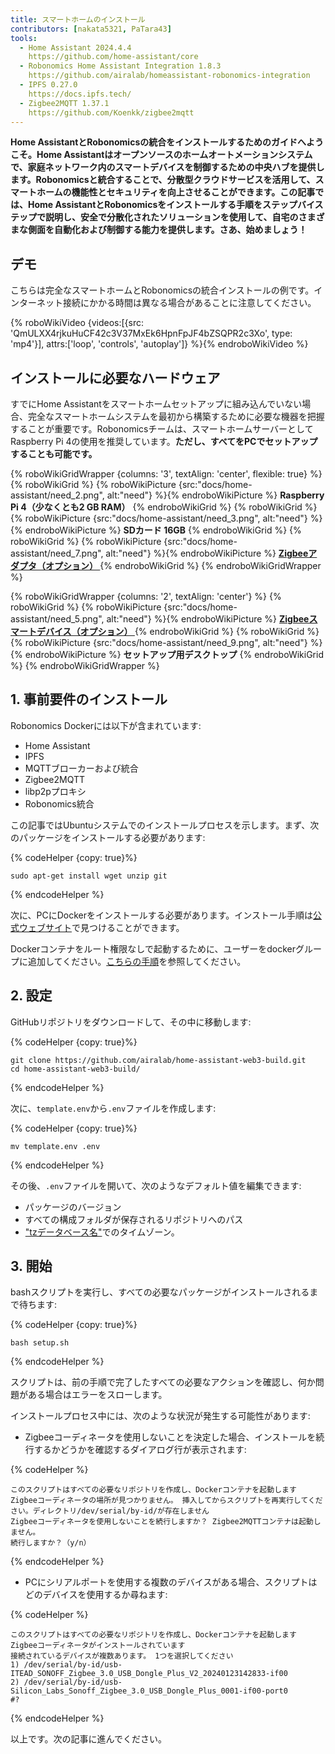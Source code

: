 ```yaml
---
title: スマートホームのインストール
contributors: [nakata5321, PaTara43]
tools:
  - Home Assistant 2024.4.4
    https://github.com/home-assistant/core
  - Robonomics Home Assistant Integration 1.8.3
    https://github.com/airalab/homeassistant-robonomics-integration
  - IPFS 0.27.0
    https://docs.ipfs.tech/
  - Zigbee2MQTT 1.37.1
    https://github.com/Koenkk/zigbee2mqtt
---
```


**Home AssistantとRobonomicsの統合をインストールするためのガイドへようこそ。Home Assistantはオープンソースのホームオートメーションシステムで、家庭ネットワーク内のスマートデバイスを制御するための中央ハブを提供します。Robonomicsと統合することで、分散型クラウドサービスを活用して、スマートホームの機能性とセキュリティを向上させることができます。この記事では、Home AssistantとRobonomicsをインストールする手順をステップバイステップで説明し、安全で分散化されたソリューションを使用して、自宅のさまざまな側面を自動化および制御する能力を提供します。さあ、始めましょう！**

## デモ

こちらは完全なスマートホームとRobonomicsの統合インストールの例です。インターネット接続にかかる時間は異なる場合があることに注意してください。

{% roboWikiVideo {videos:[{src: 'QmULXX4rjkuHuCF42c3V37MxEk6HpnFpJF4bZSQPR2c3Xo', type: 'mp4'}], attrs:['loop', 'controls', 'autoplay']} %}{% endroboWikiVideo %}

## インストールに必要なハードウェア

すでにHome Assistantをスマートホームセットアップに組み込んでいない場合、完全なスマートホームシステムを最初から構築するために必要な機器を把握することが重要です。Robonomicsチームは、スマートホームサーバーとしてRaspberry Pi 4の使用を推奨しています。**ただし、すべてをPCでセットアップすることも可能です。**


{% roboWikiGridWrapper {columns: '3', textAlign: 'center', flexible: true} %}
	{% roboWikiGrid %} {% roboWikiPicture {src:"docs/home-assistant/need_2.png", alt:"need"} %}{% endroboWikiPicture %}
	<b>Raspberry Pi 4（少なくとも2 GB RAM）</b>
	{% endroboWikiGrid %}
	{% roboWikiGrid %} 	{% roboWikiPicture {src:"docs/home-assistant/need_3.png", alt:"need"} %}{% endroboWikiPicture %}
	<b>SDカード 16GB</b> {% endroboWikiGrid %}
	{% roboWikiGrid %} 	{% roboWikiPicture {src:"docs/home-assistant/need_7.png", alt:"need"} %}{% endroboWikiPicture %}
	<a href="https://www.zigbee2mqtt.io/information/supported_adapters.html" target="_blank"> <b> Zigbeeアダプタ（オプション） </b> </a>  {% endroboWikiGrid %}
{% endroboWikiGridWrapper %}

{% roboWikiGridWrapper {columns: '2', textAlign: 'center'} %}
	{% roboWikiGrid %} {% roboWikiPicture {src:"docs/home-assistant/need_5.png", alt:"need"} %}{% endroboWikiPicture %}
	 <a href="https://www.zigbee2mqtt.io/supported-devices/" target="_blank"> <b> Zigbeeスマートデバイス（オプション） </b> </a>  {% endroboWikiGrid %}
	{% roboWikiGrid %} 	{% roboWikiPicture {src:"docs/home-assistant/need_9.png", alt:"need"} %}{% endroboWikiPicture %}
	<b>セットアップ用デスクトップ</b>  {% endroboWikiGrid %}
{% endroboWikiGridWrapper %}

## 1. 事前要件のインストール

Robonomics Dockerには以下が含まれています:
- Home Assistant
- IPFS
- MQTTブローカーおよび統合
- Zigbee2MQTT
- libp2pプロキシ
- Robonomics統合

この記事ではUbuntuシステムでのインストールプロセスを示します。まず、次のパッケージをインストールする必要があります:


{% codeHelper {copy: true}%}

```
sudo apt-get install wget unzip git
```

{% endcodeHelper %}

次に、PCにDockerをインストールする必要があります。インストール手順は[公式ウェブサイト](https://docs.docker.com/engine/install/)で見つけることができます。

<robo-wiki-note type="warning" title="重要な情報">

  Dockerコンテナをルート権限なしで起動するために、ユーザーをdockerグループに追加してください。[こちらの手順](https://docs.docker.com/engine/install/linux-postinstall/)を参照してください。

</robo-wiki-note>

## 2. 設定

GitHubリポジトリをダウンロードして、その中に移動します:


{% codeHelper {copy: true}%}

```
git clone https://github.com/airalab/home-assistant-web3-build.git
cd home-assistant-web3-build/
```

{% endcodeHelper %}

次に、`template.env`から`.env`ファイルを作成します:


{% codeHelper {copy: true}%}

```
mv template.env .env
```

{% endcodeHelper %}

その後、`.env`ファイルを開いて、次のようなデフォルト値を編集できます:
- パッケージのバージョン
- すべての構成フォルダが保存されるリポジトリへのパス
- ["tzデータベース名"](https://en.wikipedia.org/wiki/List_of_tz_database_time_zones)でのタイムゾーン。

## 3. 開始

bashスクリプトを実行し、すべての必要なパッケージがインストールされるまで待ちます:

{% codeHelper {copy: true}%}

```
bash setup.sh
```

{% endcodeHelper %}

スクリプトは、前の手順で完了したすべての必要なアクションを確認し、何か問題がある場合はエラーをスローします。

インストールプロセス中には、次のような状況が発生する可能性があります:
- Zigbeeコーディネータを使用しないことを決定した場合、インストールを続行するかどうかを確認するダイアログ行が表示されます:

{% codeHelper %}

```
このスクリプトはすべての必要なリポジトリを作成し、Dockerコンテナを起動します
Zigbeeコーディネータの場所が見つかりません。 挿入してからスクリプトを再実行してください。ディレクトリ/dev/serial/by-id/が存在しません
Zigbeeコーディネータを使用しないことを続行しますか？ Zigbee2MQTTコンテナは起動しません。
続行しますか？（y/n）
```

{% endcodeHelper %}


- PCにシリアルポートを使用する複数のデバイスがある場合、スクリプトはどのデバイスを使用するか尋ねます:

{% codeHelper %}

```
このスクリプトはすべての必要なリポジトリを作成し、Dockerコンテナを起動します
Zigbeeコーディネータがインストールされています
接続されているデバイスが複数あります。 1つを選択してください
1) /dev/serial/by-id/usb-ITEAD_SONOFF_Zigbee_3.0_USB_Dongle_Plus_V2_20240123142833-if00
2) /dev/serial/by-id/usb-Silicon_Labs_Sonoff_Zigbee_3.0_USB_Dongle_Plus_0001-if00-port0
#?
```

{% endcodeHelper %}

以上です。次の記事に進んでください。